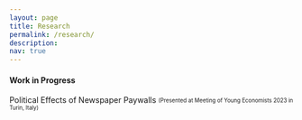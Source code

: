 ```yaml
---
layout: page
title: Research
permalink: /research/
description: 
nav: true
---
```


#### Work in Progress

Political Effects of Newspaper Paywalls <sub><sup>(Presented at Meeting of Young Economists 2023 in Turin, Italy)</sup></sub>